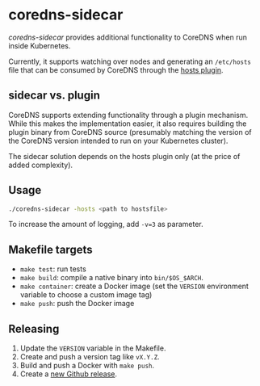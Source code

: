 # coredns-sidecar

_coredns-sidecar_ provides additional functionality to CoreDNS when run inside Kubernetes.

Currently, it supports watching over nodes and generating an `/etc/hosts` file that can be consumed by CoreDNS through the [hosts plugin](https://coredns.io/plugins/hosts/).

## sidecar vs. plugin

CoreDNS supports extending functionality through a plugin mechanism. While this makes the implementation easier, it also requires building the plugin binary from CoreDNS source (presumably matching the version of the CoreDNS version intended to run on your Kubernetes cluster).

The sidecar solution depends on the hosts plugin only (at the price of added complexity).

## Usage

```bash
./coredns-sidecar -hosts <path to hostsfile>
```

To increase the amount of logging, add `-v=3` as parameter.

## Makefile targets

- `make test`: run tests
- `make build`: compile a native binary into `bin/$OS_$ARCH`.
- `make container`: create a Docker image (set the `VERSION` environment variable to choose a custom image tag)
- `make push`: push the Docker image

## Releasing

1. Update the `VERSION` variable in the Makefile.
1. Create and push a version tag like `vX.Y.Z`.
1. Build and push a Docker with `make push`.
1. Create a [new Github release](https://github.com/timoreimann/coredns-sidecar/releases/new).
